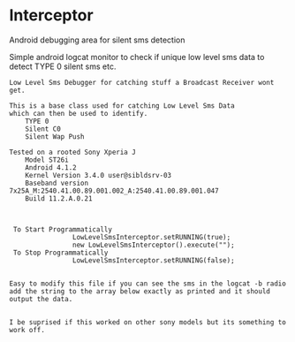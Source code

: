 # Interceptor
Android debugging area for silent sms detection

Simple android logcat monitor to check if unique low level sms data to detect TYPE 0 silent sms etc.

    Low Level Sms Debugger for catching stuff a Broadcast Receiver wont get.

    This is a base class used for catching Low Level Sms Data
    which can then be used to identify.
        TYPE 0
        Silent C0
        Silent Wap Push

    Tested on a rooted Sony Xperia J
        Model ST26i
        Android 4.1.2
        Kernel Version 3.4.0 user@sibldsrv-03
        Baseband version 7x25A_M:2540.41.00.89.001.002_A:2540.41.00.89.001.047
        Build 11.2.A.0.21



     To Start Programmatically
                    LowLevelSmsInterceptor.setRUNNING(true);
                    new LowLevelSmsInterceptor().execute("");
     To Stop Programmatically
                    LowLevelSmsInterceptor.setRUNNING(false);


	Easy to modify this file if you can see the sms in the logcat -b radio
	add the string to the array below exactly as printed and it should output the data.	
	
	
	I be suprised if this worked on other sony models but its something to work off.
